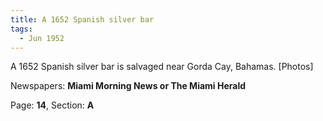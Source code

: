 ```yaml
---  
title: A 1652 Spanish silver bar  
tags:  
  - Jun 1952  
---  
```

  
A 1652 Spanish silver bar is salvaged near Gorda Cay, Bahamas. [Photos]  
  
Newspapers: **Miami Morning News or The Miami Herald**  
  
Page: **14**, Section: **A** 
